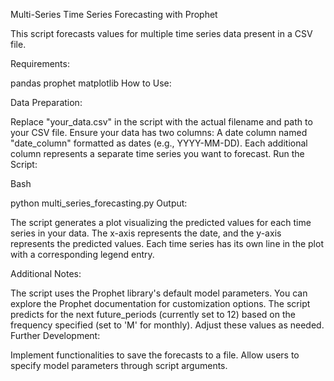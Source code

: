 Multi-Series Time Series Forecasting with Prophet

This script forecasts values for multiple time series data present in a CSV file.

Requirements:

pandas
prophet
matplotlib
How to Use:

Data Preparation:

Replace "your_data.csv" in the script with the actual filename and path to your CSV file.
Ensure your data has two columns:
A date column named "date_column" formatted as dates (e.g., YYYY-MM-DD).
Each additional column represents a separate time series you want to forecast.
Run the Script:

Bash

python multi_series_forecasting.py
Output:

The script generates a plot visualizing the predicted values for each time series in your data. The x-axis represents the date, and the y-axis represents the predicted values. Each time series has its own line in the plot with a corresponding legend entry.

Additional Notes:

The script uses the Prophet library's default model parameters. You can explore the Prophet documentation for customization options.
The script predicts for the next future_periods (currently set to 12) based on the frequency specified (set to 'M' for monthly). Adjust these values as needed.
Further Development:

Implement functionalities to save the forecasts to a file.
Allow users to specify model parameters through script arguments.
